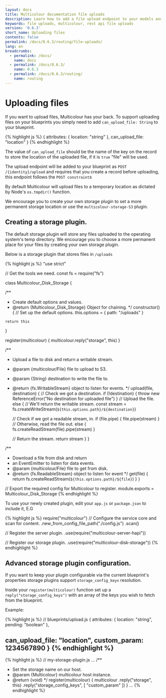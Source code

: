 ```yaml
---
layout: docs
title: Multicolour documentation file uploads
description: Learn how to add a file upload endpoint to your models and REST API.
keywords: file uploads, multicolour, rest api file uploads
version: '0.6.3'
short_name: Uploading files
contents: false
permalink: /docs/0.6.3/routing/file-uploads/
lang: en
breadcrumbs:
  - permalink: /docs/
    name: docs
  - permalink: /docs/0.6.3/
    name: 0.6.3
  - permalink: /docs/0.6.3/routing/
    name: routing
---
```


# Uploading files

If you want to upload files, Multicolour has your back. To support uploading files on your blueprints you simply need to add `can_upload_file: String` to your blueprint.

{% highlight js %}
{
  attributes: {
    location: "string"
  },
  can_upload_file: "location"
}
{% endhighlight %}

The value of `can_upload_file` should be the name of the key on the record to store the location of the uploaded file, if it is `true` "file" will be used.

The upload endpoint will be added to your blueprint as `POST /{identity}/upload` and requires that you create a record before uploading, this endpoint follows the `POST constraint`s

By default Multicolour will upload files to a temporary location as dictated by Node's `os.tmpdir()` function.

We encourage you to create your own storage plugin to set a more permanent storage location or use the `multicolour-storage-S3` plugin.

## Creating a storage plugin.

The default storage plugin will store any files uploaded to the operating system's temp directory. We encourage you to choose a more permanent place for your files by creating your own storage plugin.

Below is a storage plugin that stores files in `/uploads`

{% highlight js %}
"use strict"

// Get the tools we need.
const fs = require("fs")

class Multicolour_Disk_Storage {

  /**
   * Create default options and values.
   * @return {Multicolour_Disk_Storage} Object for chaining.
   */
  constructor() {
    // Set up the default options.
    this.options = {
      path: "/uploads"
    }

    return this
  }

  register(multicolour) {
    multicolour.reply("storage", this)
  }

  /**
   * Upload a file to disk and return a writable stream.
   * @param  {multicolour/File} file to upload to S3.
   * @param  {String} destination to write the file to.
   * @return {fs.WritableStream} object to listen for events.
   */
  upload(file, destination) {
    // Check we got a destination.
    if (!destination) {
      throw new ReferenceError("No destination for uploaded file")
    }
    // Upload the file.
    else {
      // We'll return the writable stream.
      const stream = fs.createWriteStream(`${this.options.path}/${destination}`)

      // Check if we got a readable stream, in.
      if (file.pipe) {
        file.pipe(stream)
      }
      // Otherwise, read the file out.
      else {
        fs.createReadStream(file).pipe(stream)
      }

      // Return the stream.
      return stream
    }
  }

  /**
   * Download a file from disk and return
   * an EventEmitter to listen for data events.
   * @param  {multicolour/File} file to get from disk.
   * @return {fs.ReadableStream} object to listen for event
   */
  get(file) {
    return fs.createReadStream(`${this.options.path}/${file}`)
  }
}

// Export the required config for Multicolour to register.
module.exports = Multicolour_Disk_Storage
{% endhighlight %}

To use your newly created plugin, edit your `app.js` or `package.json` to include it, E.G

{% highlight js %}
require("multicolour")
  // Configure the service core and scan for content.
  .new_from_config_file_path("./config.js")
  .scan()

  // Register the server plugin.
  .use(require("multicolour-server-hapi"))

  // Register our storage plugin.
  .use(require("multicolour-disk-storage"))
{% endhighlight %}

## Advanced storage plugin configuration.

If you want to keep your plugin configurable via the current blueprint's properties storage plugins support `storage_config_keys` resolution.

Inside your `register(multicolour)` function set up a `reply("storage_config_keys")` with an array of the keys you wish to fetch from the blueprint.

Example:

{% highlight js %}
// blueprints/upload.js
{
  attributes: {
    location: "string",
    pending: "boolean"
  },

  can_upload_file: "location",
  custom_param: 1234567890
}
{% endhighlight %}
---

{% highlight js %}
// my-storage-plugin.js
...
  /**
   * Set the storage name on our host.
   * @param  {Multicolour} multicolour host instance.
   * @return {void}
   */
  register(multicolour) {
    multicolour
      .reply("storage", this)
      .reply("storage_config_keys", [ "custom_param" ])
  }
...
{% endhighlight %}
